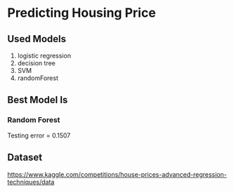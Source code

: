 # Predicting Housing Price

## Used Models
<ol>
  <li>logistic regression</li>
  <li>decision tree</li>
  <li>SVM</li>
  <li>randomForest</li>
</ol>

## Best Model Is
### Random Forest
Testing error = 0.1507
## Dataset
https://www.kaggle.com/competitions/house-prices-advanced-regression-techniques/data
